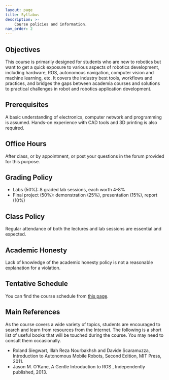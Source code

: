 ```yaml
---
layout: page
title: Syllabus
description: >-
    Course policies and information.
nav_order: 2
---
```


<!-- # Syllabus
{:.no_toc}

1. TOC
{:toc}

--- -->

## Objectives 

This course is primarily designed for students who are new to robotics but want to get a quick
exposure to various aspects of robotics development, including hardware, ROS, autonomous navigation,
computer vision and machine learning, etc. It covers the industry best tools, workflows and practices,
and bridges the gaps between academia courses and solutions to practical challenges in robot and robotics
application development.

## Prerequisites

A basic understanding of electronics, computer network and programming is assumed.
Hands-on experience with CAD tools and 3D printing is also required.

## Office Hours

After class, or by appointment, or post your questions in the forum provided for this purpose.

## Grading Policy

* Labs (50%): 8 graded lab sessions, each worth 4-8%
* Final project (50%): demonstration (25%), presentation (15%), report (10%)

## Class Policy

Regular attendance of both the lectures and lab sessions are essential and expected.

## Academic Honesty

Lack of knowledge of the academic honesty policy is not a reasonable explanation
for a violation.

## Tentative Schedule

You can find the course schedule from [this page](schedule.md).

## Main References

As the course covers a wide variety of topics, students are encouraged to search and
learn from resources from the Internet. The following is a short list of useful books that will be touched
during the course. You may need to consult them occasionally.

* Roland Siegwart, Illah Reza Nourbakhsh and Davide Scaramuzza, Introduction to Autonomous Mobile
Robots, Second Edition, MIT Press, 2011.
* Jason M. O’Kane, A Gentle Introduction to ROS , Independently published, 2013.